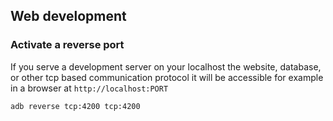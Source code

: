 

## Web development
### Activate a reverse port
If you serve a development server on your localhost
the website, database, or other tcp based communication protocol
it will be accessible for example in a browser at `http://localhost:PORT`

```
adb reverse tcp:4200 tcp:4200
```
